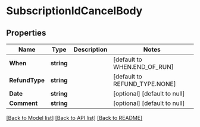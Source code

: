 # SubscriptionIdCancelBody

## Properties
Name | Type | Description | Notes
------------ | ------------- | ------------- | -------------
**When** | **string** |  | [default to WHEN.END_OF_RUN]
**RefundType** | **string** |  | [default to REFUND_TYPE.NONE]
**Date** | **string** |  | [optional] [default to null]
**Comment** | **string** |  | [optional] [default to null]

[[Back to Model list]](../README.md#documentation-for-models) [[Back to API list]](../README.md#documentation-for-api-endpoints) [[Back to README]](../README.md)

